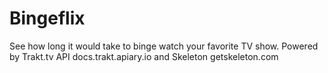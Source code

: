 # Bingeflix
See how long it would take to binge watch your favorite TV show.
Powered by Trakt.tv API docs.trakt.apiary.io and Skeleton getskeleton.com
